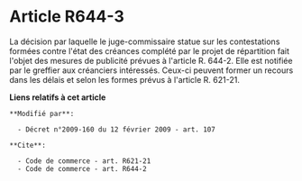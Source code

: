 # Article R644-3

La décision par laquelle le juge-commissaire statue sur les contestations formées contre l'état des créances complété par le
projet de répartition fait l'objet des mesures de publicité prévues à l'article R. 644-2. Elle est notifiée par le greffier
aux créanciers intéressés. Ceux-ci peuvent former un recours dans les délais et selon les formes prévus à l'article R.
621-21.

**Liens relatifs à cet article**

	**Modifié par**:

	  - Décret n°2009-160 du 12 février 2009 - art. 107

	**Cite**:

	  - Code de commerce - art. R621-21
	  - Code de commerce - art. R644-2
